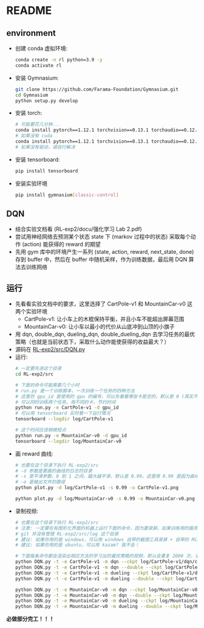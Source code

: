 # README

## environment
- 创建 conda 虚拟环境: 
  ```bash
  conda create -n rl python=3.9 -y
  conda activate rl
  ```
- 安装 Gymnasium: 
  ```bash
  git clone https://github.com/Farama-Foundation/Gymnasium.git
  cd Gymnasium
  python setup.py develop
  ```
- 安装 torch: 
  ```bash
  # 可能要花几分钟...
  conda install pytorch==1.12.1 torchvision==0.13.1 torchaudio==0.12.1 -c pytorch -y
  # 如果没有 cuda
  conda install pytorch==1.12.1 torchvision==0.13.1 torchaudio==0.12.1 cudatoolkit=11.3 -c pytorch -y
  # 如果没有驱动，请自行解决
  ```
- 安装 tensorboard: 
  ```bash
  pip install tensorboard
  ```
- 安装实验环境
  ```bash
  pip install gymnasium[classic-control]
  ```

## DQN
- 结合实验文档看 (RL-exp2/docu/强化学习 Lab 2.pdf)
- 尝试用神经网络去预测某个状态 state 下 (markov 过程中的状态) 采取每个动作 (action) 能获得的 reward 的期望
- 先用 gym 库中的环境产生一系列 (state, action, reward, next_state, done) 存到 buffer 中，然后在 buffer 中随机采样，作为训练数据，最后用 DQN 算法去训练网络

## 运行
- 先看看实验文档中的要求，这里选择了 CartPole-v1 和 MountainCar-v0 这两个实验环境
  - CartPole-v1: 让小车上的木棍保持平衡，并且小车不能超出屏幕范围
  - MountainCar-v0: 让小车以最小的代价从山底冲到山顶的小旗子
- 用 dqn, double_dqn, dueling_dqn, double_dueling_dqn 去学习任务的最优策略（也就是当前状态下，采取什么动作能使获得的收益最大？）
- 源码在 [RL-exp2/src/DQN.py](../RL-exp2/src/DQN.py)
- 运行: 
  ```bash
  # 一定要先进这个目录
  cd RL-exp2/src

  # 下面的命令可能需要几个小时
  # run.py 是一个训练脚本，一次训练一个任务的四种方法
  # 这里的 gpu_id 是使用的 gpu 的编号，可以先看看哪张卡是空的，默认是 0 (其实不看也行，因为这个任务显存占用很小)
  # 可以同时训练两个任务，用不同的卡，节约时间
  python run.py -e CartPole-v1 -d gpu_id
  # 可以用 tensorboard 实时看一下运行情况
  tensorboard --logdir log/CartPole-v1

  # 这个时间应该稍微短点
  python run.py -e MountainCar-v0 -d gpu_id
  tensorboard --logdir log/MountainCar-v0
  ```
- 画 reward 曲线: 
  ```bash
  # 也要在这个目录下执行 RL-exp2/src
  # -d 参数是要画的曲线的日志的目录
  # -s 是平滑参数，0 到 1 之间，越大越平滑，默认是 0.99。这里用 0.99 是因为曲线波动大的吓人，你也可以试试更小的平滑参数，看看能不能看的过去
  # -o 是输出文件的路径
  python plot.py -d log/CartPole-v1 -s 0.99 -o CartPole-v1.png

  python plot.py -d log/MountainCar-v0 -s 0.99 -o MountainCar-v0.png
  ```
- 录制视频: 
  ```bash
  # 也要在这个目录下执行 RL-exp2/src
  # 注意: 一定要在有图形化界面的机器上运行下面的命令，因为要录屏。如果训练用的服务器，可以把生成的 RL-exp2/src/log 目录复制到你自己的机器
  # git 并没有管理 RL-exp2/src/log 这个目录
  # 建议: 如果你用的是 windows，可以用 windows 自带的截图工具录屏 + 自带的 Microsoft Clipchamp 剪辑，或者你有更高级的工具
  # 建议: 如果你用的是 ubuntu，可以用 kazam? 我不会！

  # 下面每条命令都会渲染出相应方法的学习出的最优策略的视频，默认会重复 2000 次，记得录屏！
  python DQN.py -t -e CartPole-v1 -m dqn --ckpt log/CartPole-v1/dqn/ckpt/final.pth
  python DQN.py -t -e CartPole-v1 -m dqn --double --ckpt log/CartPole-v1/double_dqn/ckpt/final.pth
  python DQN.py -t -e CartPole-v1 -m dueling --ckpt log/CartPole-v1/dueling/ckpt/final.pth
  python DQN.py -t -e CartPole-v1 -m dueling --double --ckpt log/CartPole-v1/double_dueling/ckpt/final.pth

  python DQN.py -t -e MountainCar-v0 -m dqn --ckpt log/MountainCar-v0/dqn/ckpt/final.pth
  python DQN.py -t -e MountainCar-v0 -m dqn --double --ckpt log/MountainCar-v0/double_dqn/ckpt/final.pth
  python DQN.py -t -e MountainCar-v0 -m dueling --ckpt log/MountainCar-v0/dueling/ckpt/final.pth
  python DQN.py -t -e MountainCar-v0 -m dueling --double --ckpt log/MountainCar-v0/double_dueling/ckpt/final.pth
  ```
**必做部分完工！！！**
